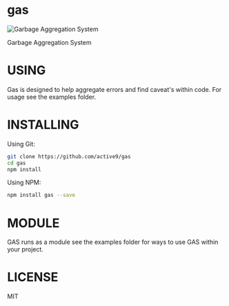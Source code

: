 # gas

![
Garbage Aggregation System](https://raw.githubusercontent.com/active9/gas/master/gas.png)

Garbage Aggregation System

# USING
Gas is designed to help aggregate errors and find caveat's within code. For usage see the examples folder.

# INSTALLING
Using Git:
``` bash
git clone https://github.com/active9/gas
cd gas
npm install
```

Using NPM:
``` bash
npm install gas --save
```

# MODULE

GAS runs as a module see the examples folder for ways to use GAS within your project.

# LICENSE
MIT

